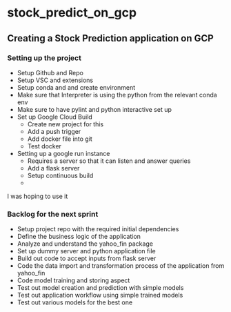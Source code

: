 # stock_predict_on_gcp
## Creating a Stock Prediction application on GCP

### Setting up the project
- Setup Github and Repo
- Setup VSC and extensions
- Setup conda and and create environment
- Make sure that Interpreter is using the python from the relevant conda env
- Make sure to have pylint and python interactive set up
- Set up Google Cloud Build
  - Create new project for this
  - Add a push trigger 
  - Add docker file into git
  - Test docker
- Setting up a google run instance
  - Requires a server so that it can listen and answer queries
  - Add a flask server
  - Setup continuous build
  - 

I was hoping to use it 
### Backlog for the next sprint
  - Setup project repo with the required initial dependencies
  - Define the business logic of the application
  - Analyze and understand the yahoo_fin package
  - Set up dummy server and python application file 
  - Build out code to accept inputs from flask server
  - Code the data import and transformation process of the application from yahoo_fin
  - Code model training and storing aspect
  - Test out model creation and prediction with simple models
  - Test out application workflow using simple trained models
  - Test out various models for the best one
